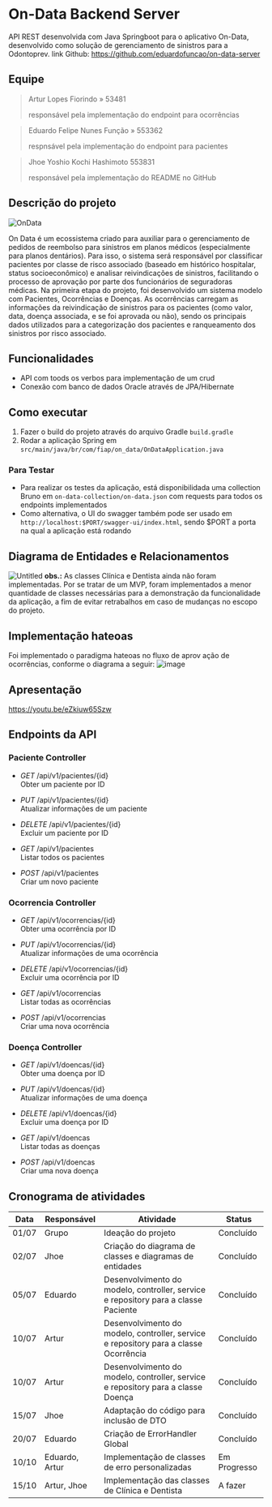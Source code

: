 # On-Data Backend Server
API REST desenvolvida com Java Springboot para o aplicativo On-Data, desenvolvido como solução de gerenciamento de sinistros para a Odontoprev.
link Github: https://github.com/eduardofuncao/on-data-server

## Equipe
> Artur Lopes Fiorindo » 53481
>
> responsável pela implementação do endpoint para ocorrências

> Eduardo Felipe Nunes Função » 553362
>
> respnsável pela implementação do endpoint para pacientes

> Jhoe Yoshio Kochi Hashimoto 553831
>
> responsável pela implementação do README no GitHub


## Descrição do projeto
![OnData](https://github.com/user-attachments/assets/87ad94eb-a00e-43b5-84c4-fbf7f7b9fd7d)

On Data é um ecossistema criado para auxiliar para o gerenciamento de pedidos de reembolso para sinistros em planos médicos (especialmente para planos dentários). Para isso, o sistema será responsável por classificar pacientes por classe de risco associado (baseado em histórico hospitalar, status socioeconômico) e analisar reivindicações de sinistros, facilitando o processo de aprovação por parte dos funcionários de seguradoras médicas.
Na primeira etapa do projeto, foi desenvolvido um sistema modelo com Pacientes, Ocorrências e Doenças. As ocorrências carregam as informações da reivindicação de sinistros para os pacientes (como valor, data, doença associada, e se foi aprovada ou não), sendo os principais dados utilizados para a categorização dos pacientes e ranqueamento dos sinistros por risco associado.

## Funcionalidades
- API com toods os verbos para implementação de um crud
- Conexão com banco de dados Oracle através de JPA/Hibernate

## Como executar
1. Fazer o build do projeto através do arquivo Gradle `build.gradle`
2. Rodar a aplicação Spring em `src/main/java/br/com/fiap/on_data/OnDataApplication.java`

### Para Testar
- Para realizar os testes da aplicação, está disponibilidada uma collection Bruno em `on-data-collection/on-data.json` com requests para todos os endpoints implementados
- Como alternativa, o UI do swagger também pode ser usado em `http://localhost:$PORT/swagger-ui/index.html`, sendo $PORT a porta na qual a aplicação está rodando

## Diagrama de Entidades e Relacionamentos
![Untitled](https://github.com/user-attachments/assets/a65fefc6-89d1-40ab-9486-03b65be135db)
**obs.:** As classes Clínica e Dentista ainda não foram implementadas. Por se tratar de um MVP, foram implementados a menor quantidade de classes necessárias para a demonstração da funcionalidade da aplicação, a fim de evitar retrabalhos em caso de mudanças no escopo do projeto.

## Implementação hateoas
Foi implementado o paradigma hateoas no fluxo de aprov ação de ocorrências, conforme o diagrama a seguir:
![image](https://github.com/user-attachments/assets/016f526d-b829-440f-8f9e-7c85cf71c487)

## Apresentação
https://youtu.be/eZkiuw65Szw

## Endpoints da API

### Paciente Controller

- *GET* /api/v1/pacientes/{id}  
  Obter um paciente por ID

- *PUT* /api/v1/pacientes/{id}  
  Atualizar informações de um paciente

- *DELETE* /api/v1/pacientes/{id}  
  Excluir um paciente por ID

- *GET* /api/v1/pacientes  
  Listar todos os pacientes

- *POST* /api/v1/pacientes  
  Criar um novo paciente

### Ocorrencia Controller

- *GET* /api/v1/ocorrencias/{id}  
  Obter uma ocorrência por ID

- *PUT* /api/v1/ocorrencias/{id}  
  Atualizar informações de uma ocorrência

- *DELETE* /api/v1/ocorrencias/{id}  
  Excluir uma ocorrência por ID

- *GET* /api/v1/ocorrencias  
  Listar todas as ocorrências

- *POST* /api/v1/ocorrencias  
  Criar uma nova ocorrência

### Doença Controller

- *GET* /api/v1/doencas/{id}  
  Obter uma doença por ID

- *PUT* /api/v1/doencas/{id}  
  Atualizar informações de uma doença

- *DELETE* /api/v1/doencas/{id}  
  Excluir uma doença por ID

- *GET* /api/v1/doencas  
  Listar todas as doenças

- *POST* /api/v1/doencas  
  Criar uma nova doença

## Cronograma de atividades
| Data  | Responsável    | Atividade                                                                            | Status       |
| ----- | -------------- | ------------------------------------------------------------------------------------ | ------------ |
| 01/07 | Grupo          | Ideação do projeto                                                                   | Concluído    |
| 02/07 | Jhoe           | Criação do diagrama de classes e diagramas de entidades                              | Concluído    |
| 05/07 | Eduardo        | Desenvolvimento do modelo, controller, service e repository para a classe Paciente   | Concluído    |
| 10/07 | Artur          | Desenvolvimento do modelo, controller, service e repository para a classe Ocorrência | Concluído    |
| 10/07 | Artur          | Desenvolvimento do modelo, controller, service e repository para a classe Doença     | Concluído    |
| 15/07 | Jhoe           | Adaptação do código para inclusão de DTO                                             | Concluído    |
| 20/07 | Eduardo        | Criação de ErrorHandler Global                                                       | Concluído    |
| 10/10 | Eduardo, Artur | Implementação de classes de erro personalizadas                                      | Em Progresso |
| 15/10 | Artur, Jhoe    | Implementação das classes de Clínica e Dentista                                      | A fazer      |
